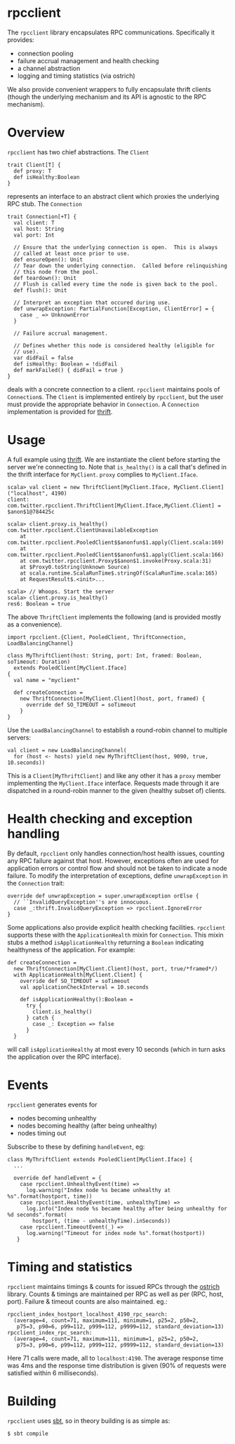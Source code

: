 # rpcclient

The `rpcclient` library encapsulates RPC communications. Specifically
it provides:

  - connection pooling
  - failure accrual management and health checking
  - a channel abstraction
  - logging and timing statistics (via ostrich)

We also provide convenient wrappers to fully encapsulate thrift
clients (though the underlying mechanism and its API is agnostic to
the RPC mechanism).

# Overview

`rpcclient` has two chief abstractions. The `Client`

    trait Client[T] {
      def proxy: T
      def isHealthy:Boolean
    }

represents an interface to an abstract client which proxies the
underlying RPC stub. The `Connection`

    trait Connection[+T] {
      val client: T
      val host: String
      val port: Int
     
      // Ensure that the underlying connection is open.  This is always
      // called at least once prior to use.
      def ensureOpen(): Unit
      // Tear down the underlying connection.  Called before relinquishing
      // this node from the pool.
      def teardown(): Unit
      // Flush is called every time the node is given back to the pool.
      def flush(): Unit
     
      // Interpret an exception that occured during use.
      def unwrapException: PartialFunction[Exception, ClientError] = {
        case _ => UnknownError
      }
     
      // Failure accrual management.
     
      // Defines whether this node is considered healthy (eligible for
      // use).
      var didFail = false
      def isHealthy: Boolean = !didFail
      def markFailed() { didFail = true }
    }

deals with a concrete connection to a client. `rpcclient` maintains
pools of `Connection`s. The `Client` is implemented entirely by
`rpcclient`, but the user must provide the appropriate behavior in
`Connection`. A `Connection` implementation is provided for
[thrift](http://incubator.apache.org/thrift/).

# Usage

A full example using [thrift](http://incubator.apache.org/thrift/).
We are instantiate the client before starting the server we're
connecting to. Note that `is_healthy()` is a call that's defined in
the thrift interface for `MyClient`. `proxy` complies to
`MyClient.Iface`.

    scala> val client = new ThriftClient[MyClient.Iface, MyClient.Client]("localhost", 4190)
    client: com.twitter.rpcclient.ThriftClient[MyClient.Iface,MyClient.Client] = $anon$1@784425c

    scala> client.proxy.is_healthy()
    com.twitter.rpcclient.ClientUnavailableException
        at com.twitter.rpcclient.PooledClient$$anonfun$1.apply(Client.scala:169)
        at com.twitter.rpcclient.PooledClient$$anonfun$1.apply(Client.scala:166)
        at com.twitter.rpcclient.Proxy$$anon$1.invoke(Proxy.scala:31)
        at $Proxy0.toString(Unknown Source)
        at scala.runtime.ScalaRunTime$.stringOf(ScalaRunTime.scala:165)
        at RequestResult$.<init>...

    scala> // Whoops. Start the server
    scala> client.proxy.is_healthy()
    res6: Boolean = true

The above `ThriftClient` implements the following (and is provided
mostly as a convenience).

    import rpcclient.{Client, PooledClient, ThriftConnection, LoadBalancingChannel}

    class MyThriftClient(host: String, port: Int, framed: Boolean, soTimeout: Duration)
      extends PooledClient[MyClient.Iface]
    {
      val name = "myclient"

      def createConnection =
        new ThriftConnection[MyClient.Client](host, port, framed) {
          override def SO_TIMEOUT = soTimeout
        }
    }

Use the `LoadBalancingChannel` to establish a round-robin channel to
multiple servers:

    val client = new LoadBalancingChannel(
      for (host <- hosts) yield new MyThriftClient(host, 9090, true, 10.seconds))

This is a `Client[MyThriftClient]` and like any other it has a `proxy`
member implementing the `MyClient.Iface` interface. Requests made
through it are dispatched in a round-robin manner to the given
(healthy subset of) clients.

# Health checking and exception handling

By default, `rpcclient` only handles connection/host health issues,
counting any RPC failure against that host. However, exceptions often
are used for application errors or control flow and should not be
taken to indicate a node failure. To modify the interpretation of
exceptions, define `unwrapException` in the `Connection` trait:

    override def unwrapException = super.unwrapException orElse {
      // ``InvalidQueryException''s are innocuous.
      case _:thrift.InvalidQueryException => rpcclient.IgnoreError
    }

Some applications also provide explicit health checking
facilities. `rpcclient` supports these with the `ApplicationHealth`
mixin for `Connection`. This mixin stubs a method
`isApplicationHealthy` returning a `Boolean` indicating healthyness of
the application. For example:

    def createConnection =
      new ThriftConnection[MyClient.Client](host, port, true/*framed*/)
      with ApplicationHealth[MyClient.Client] {
        override def SO_TIMEOUT = soTimeout
        val applicationCheckInterval = 10.seconds
   
        def isApplicationHealthy():Boolean =
          try {
            client.is_healthy()
          } catch {
            case _: Exception => false
          }
      }

will call `isApplicationHealthy` at most every 10 seconds (which in
turn asks the application over the RPC interface).

# Events

`rpcclient` generates events for 

- nodes becoming unhealthy
- nodes becoming healthy (after being unhealthy)
- nodes timing out

Subscribe to these by defining `handleEvent`, eg:

    class MyThriftClient extends PooledClient[MyClient.Iface] {
      ...

      override def handleEvent = {
        case rpcclient.UnhealthyEvent(time) =>
          log.warning("Index node %s became unhealthy at %s".format(hostport, time))
        case rpcclient.HealthyEvent(time, unhealthyTime) =>
          log.info("Index node %s became healthy after being unhealthy for %d seconds".format(
            hostport, (time - unhealthyTime).inSeconds))
        case rpcclient.TimeoutEvent(_) =>
          log.warning("Timeout for index node %s".format(hostport))
       }

# Timing and statistics

`rpcclient` maintains timings & counts for issued RPCs through the
[ostrich](http://github.com/robey/ostrich) library. Counts & timings
are maintained per RPC as well as per (RPC, host, port). Failure &
timeout counts are also maintained. eg.:

    rpcclient_index_hostport_localhost_4190_rpc_search: 
      (average=4, count=71, maximum=111, minimum=1, p25=2, p50=2, 
       p75=3, p90=6, p99=112, p999=112, p9999=112, standard_deviation=13)
    rpcclient_index_rpc_search: 
      (average=4, count=71, maximum=111, minimum=1, p25=2, p50=2, 
       p75=3, p90=6, p99=112, p999=112, p9999=112, standard_deviation=13)

Here 71 calls were made, all to `localhost:4190`. The average response
time was 4ms and the response time distribution is given (90% of
requests were satisfied within 6 milliseconds).

# Building

`rpcclient` uses [sbt](http://code.google.com/p/simple-build-tool/),
so in theory building is as simple as:

    $ sbt compile
